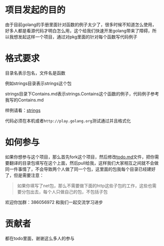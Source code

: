 # 项目发起的目的
由于目前golang的手册里面针对函数的例子太少了，很多时候不知道怎么使用，好多人都是看源代码才明白怎么用，这个给我们快速开发golang带来了障碍，所以我想发起这样一个项目，通过对pkg里面的针对每个函数写代码例子

# 格式要求

目录名表示包名，文件名是函数

例如strings目录表示strings这个包

strings目录下Contains.md表示strings.Contains这个函数的例子，代码例子参考我写的Contains.md 

样例请看：[strings](https://github.com/astaxie/gopkg/tree/master/strings)

代码必须在本机或者`http://play.golang.org`测试通过并且格式化

# 如何参与
如果你想参与这个项目，那么首先fork这个项目，然后修改[todo.md](https://github.com/astaxie/gopkg/blob/master/todo.md)文件，把你需要翻译的目录包填写在这个上面，然后pull给我，这样我们大家相互之间就不会做同一件事情了，不会导致两个人做了同一个包，这里面的包我每个目录已经建好了，但是需要注意：

>如果你填写了net包，那么不需要做下面的http这些子包的工作，这些也需要分包出去，每个人只做自己的包，不包括子包

欢迎你加群：386056972 和我们一起交流学习进步

# 贡献者

都在todo里面，谢谢这么多人的参与

